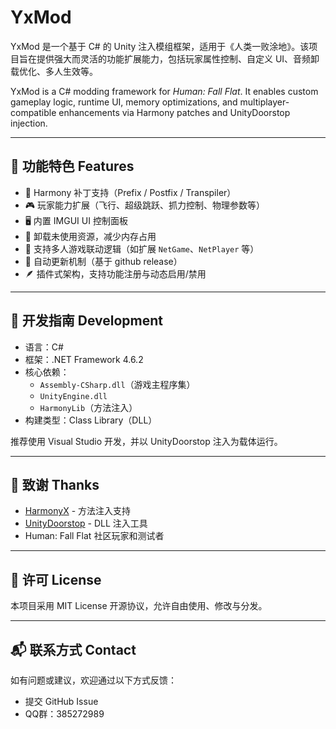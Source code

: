 # YxMod

YxMod 是一个基于 C# 的 Unity 注入模组框架，适用于《人类一败涂地》。该项目旨在提供强大而灵活的功能扩展能力，包括玩家属性控制、自定义 UI、音频卸载优化、多人生效等。

YxMod is a C# modding framework for *Human: Fall Flat*. It enables custom gameplay logic, runtime UI, memory optimizations, and multiplayer-compatible enhancements via Harmony patches and UnityDoorstop injection.

---

## 🚀 功能特色 Features

- 🔧 Harmony 补丁支持（Prefix / Postfix / Transpiler）
- 🎮 玩家能力扩展（飞行、超级跳跃、抓力控制、物理参数等）
- 🖥️ 内置 IMGUI UI 控制面板
- 🧼 卸载未使用资源，减少内存占用
- 🤝 支持多人游戏联动逻辑（如扩展 `NetGame`、`NetPlayer` 等）
- 🔄 自动更新机制（基于 github release）
- 🪶 插件式架构，支持功能注册与动态启用/禁用

---

## 🧠 开发指南 Development

- 语言：C#
- 框架：.NET Framework 4.6.2
- 核心依赖：
  - `Assembly-CSharp.dll`（游戏主程序集）
  - `UnityEngine.dll`
  - `HarmonyLib`（方法注入）
- 构建类型：Class Library（DLL）

推荐使用 Visual Studio 开发，并以 UnityDoorstop 注入为载体运行。

---

## 🤝 致谢 Thanks

- [HarmonyX](https://github.com/BepInEx/HarmonyX) - 方法注入支持
- [UnityDoorstop](https://github.com/NeighTools/UnityDoorstop) - DLL 注入工具
- Human: Fall Flat 社区玩家和测试者

---

## 📜 许可 License

本项目采用 MIT License 开源协议，允许自由使用、修改与分发。

---

## 📬 联系方式 Contact

如有问题或建议，欢迎通过以下方式反馈：

- 提交 GitHub Issue
- QQ群：385272989

